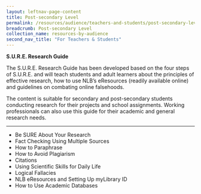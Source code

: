 ```yaml
---
layout: leftnav-page-content
title: Post-secondary Level
permalink: /resources/audience/teachers-and-students/post-secondary-level
breadcrumb: Post-secondary Level
collection_name: resources-by-audience
second_nav_title: "For Teachers & Students"
---
```




**S.U.R.E. Research Guide**

The S.U.R.E. Research Guide has been developed based on the four steps of S.U.R.E. and will teach students and adult learners about the principles of effective research, how to use NLB’s eResources (readily available online) and guidelines on combating online falsehoods.

The content is suitable for secondary and post-secondary students conducting research for their projects and school assignments. Working professionals can also use this guide for their academic and general research needs.



<HR>



- Be SURE About Your Research 
- Fact Checking Using Multiple Sources 
- How to Paraphrase 
- How to Avoid Plagiarism
- Citations 
- Using Scientific Skills for Daily Life 
- Logical Fallacies 
- NLB eResources and Setting Up myLibrary ID 
- How to Use Academic Databases 

